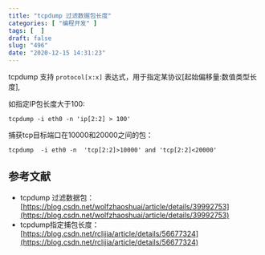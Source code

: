 ```yaml
---
title: "tcpdump 过滤数据包长度"
categories: [ "编程开发" ]
tags: [  ]
draft: false
slug: "496"
date: "2020-12-15 14:31:23"
---
```


tcpdump 支持 `protocol[x:x]` 表达式，用于指定某协议[起始偏移量:数值类型长度],

如指定IP包长度大于100:

`tcpdump -i eth0 -n 'ip[2:2] > 100'` 

捕获tcp目标端口在10000和20000之间的包：

`tcpdump  -i eth0 -n  'tcp[2:2]>10000' and 'tcp[2:2]<20000'`

## 参考文献

- tcpdump 过滤数据包：[https://blog.csdn.net/wolfzhaoshuai/article/details/39992753](https://blog.csdn.net/wolfzhaoshuai/article/details/39992753)
- tcpdump指定捕包长度：[https://blog.csdn.net/rclijia/article/details/56677324](https://blog.csdn.net/rclijia/article/details/56677324)